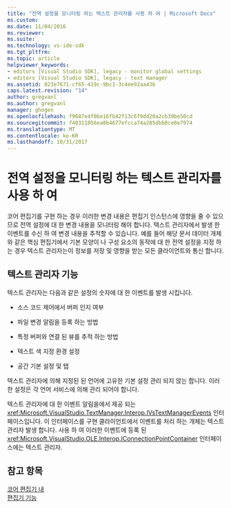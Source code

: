 ```yaml
---
title: "전역 설정을 모니터링 하는 텍스트 관리자를 사용 하 여 | Microsoft Docs"
ms.custom: 
ms.date: 11/04/2016
ms.reviewer: 
ms.suite: 
ms.technology: vs-ide-sdk
ms.tgt_pltfrm: 
ms.topic: article
helpviewer_keywords:
- editors [Visual Studio SDK], legacy - monitor global settings
- editors [Visual Studio SDK], legacy - text manager
ms.assetid: 023e7671-cf65-419c-9bc1-3c4ee92aa436
caps.latest.revision: "14"
author: gregvanl
ms.author: gregvanl
manager: ghogen
ms.openlocfilehash: f9687e4f0be16fb42f13c6f9dd20a2cb39be50cd
ms.sourcegitcommit: f40311056ea0b4677efcca74a285dbb0ce0e7974
ms.translationtype: MT
ms.contentlocale: ko-KR
ms.lasthandoff: 10/31/2017
---
```

# <a name="using-the-text-manager-to-monitor-global-settings"></a>전역 설정을 모니터링 하는 텍스트 관리자를 사용 하 여
코어 편집기를 구현 하는 경우 이러한 변경 내용은 편집기 인스턴스에 영향을 줄 수 있으므로 전역 설정에 대 한 변경 내용을 모니터링 해야 합니다. 텍스트 관리자에서 발생 한 이벤트를 수신 하 여 변경 내용을 추적할 수 있습니다. 예를 들어 해당 문서 데이터 개체와 같은 핵심 편집기에서 기본 모양이 나 구성 요소의 동작에 대 한 전역 설정을 지정 하는 경우 텍스트 관리자는이 정보를 저장 및 영향을 받는 모든 클라이언트와 통신 합니다.  
  
## <a name="text-manager-functions"></a>텍스트 관리자 기능  
 텍스트 관리자는 다음과 같은 설정의 숫자에 대 한 이벤트를 발생 시킵니다.  
  
-   소스 코드 제어에서 버퍼 인지 여부  
  
-   파일 변경 알림을 등록 하는 방법  
  
-   특정 버퍼와 연결 된 뷰를 추적 하는 방법  
  
-   텍스트 색 지정 환경 설정  
  
-   공간 기본 설정 및 탭  
  
 텍스트 관리자에 의해 지정된 된 언어에 고유한 기본 설정 관리 되지 않는 합니다. 이러한 설정은 각 언어 서비스에 의해 관리 되어야 합니다.  
  
 텍스트 관리자에 대 한 이벤트 알림을에서 제공 되는 <xref:Microsoft.VisualStudio.TextManager.Interop.IVsTextManagerEvents> 인터페이스입니다. 이 인터페이스를 구현 클라이언트에서 이벤트를 처리 하는 개체는 텍스트 관리자 발생 합니다. 사용 하 여 이러한 이벤트에 등록 된 <xref:Microsoft.VisualStudio.OLE.Interop.IConnectionPointContainer> 인터페이스에는 텍스트 관리자.  
  
## <a name="see-also"></a>참고 항목  
 [코어 편집기 내](../extensibility/inside-the-core-editor.md)   
 [편집기 기능](http://msdn.microsoft.com/en-us/bdac940d-1f14-4019-a01f-fd0bb3dc7198)